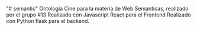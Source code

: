 "# semantic" 
Ontología Cine para la materia de Web Semanticas, realizado por el grupo #13
Realizado con Javascript React para el Frontend
Realizado con Python flask para el backend.